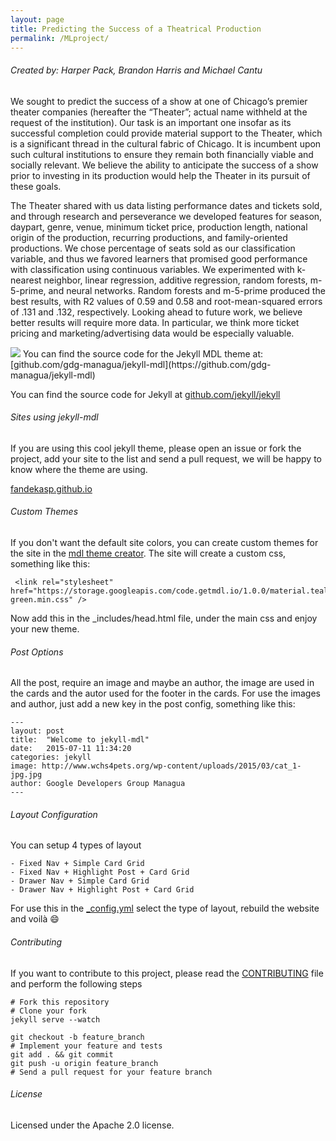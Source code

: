 ```yaml
---
layout: page
title: Predicting the Success of a Theatrical Production
permalink: /MLproject/
---
```

###### Created by: Harper Pack, Brandon Harris and Michael Cantu


<p> We sought to predict the success of a show at one of Chicago’s premier theater companies (hereafter the “Theater”; actual name withheld at the request of the institution).  Our task is an important one insofar as its successful completion could provide material support to the Theater, which is a significant thread in the cultural fabric of Chicago.  It is incumbent upon such cultural institutions to ensure they remain both financially viable and socially relevant.  We believe the ability to anticipate the success of a show prior to investing in its production would help the Theater in its pursuit of these goals.</p>

<p> The Theater shared with us data listing performance dates and tickets sold, and through research and perseverance we developed features for season, daypart, genre, venue, minimum ticket price, production length, national origin of the production, recurring productions, and family-oriented productions.  We chose percentage of seats sold as our classification variable, and thus we favored learners that promised good performance with classification using continuous variables.  We experimented with k-nearest neighbor, linear regression, additive regression, random forests, m-5-prime, and neural networks.  Random forests and m-5-prime produced the best results, with R2 values of 0.59 and 0.58 and root-mean-squared errors of .131 and .132, respectively.  Looking ahead to future work, we believe better results will require more data.  In particular, we think more ticket pricing and marketing/advertising data would be especially valuable. </p>
<img src='../img/screen.jpg'>
You can find the source code for the Jekyll MDL theme at: [github.com/gdg-managua/jekyll-mdl](https://github.com/gdg-managua/jekyll-mdl)

You can find the source code for Jekyll at [github.com/jekyll/jekyll](https://github.com/jekyll/jekyll)

###### Sites using jekyll-mdl

If you are using this cool jekyll theme, please open an issue or fork the project, add your site to the list and send a pull request, we will be happy to know where the theme are using.

[fandekasp.github.io](http://fandekasp.github.io/)

###### Custom Themes

If you don't want the default site colors, you can create custom themes for the site in the [mdl theme creator](http://www.getmdl.io/customize/index.html). The site will create a custom css, something like this:

     <link rel="stylesheet" href="https://storage.googleapis.com/code.getmdl.io/1.0.0/material.teal-green.min.css" />

Now add this in the _includes/head.html file, under the main css and enjoy your new theme.

###### Post Options

All the post, require an image and maybe an author, the image are used in the cards and the autor used for the footer in the cards. For use the images and author, just add a new key in the post config, something like this:

    ---
    layout: post
    title:  "Welcome to jekyll-mdl"
    date:   2015-07-11 11:34:20
    categories: jekyll
    image: http://www.wchs4pets.org/wp-content/uploads/2015/03/cat_1-jpg.jpg
    author: Google Developers Group Managua
    ---

###### Layout Configuration
You can setup 4 types of layout

    - Fixed Nav + Simple Card Grid
    - Fixed Nav + Highlight Post + Card Grid
    - Drawer Nav + Simple Card Grid
    - Drawer Nav + Highlight Post + Card Grid

For use this in the [_config.yml](https://github.com/gdg-managua/jekyll-mdl/blob/master/_config.yml) select the type of layout, rebuild the website and voilà :smile:

###### Contributing
If you want to contribute to this project, please read the [CONTRIBUTING](https://github.com/gdg-managua/jekyll-mdl/blob/master/CONTRIBUTING.md) file and perform the following steps

    # Fork this repository
    # Clone your fork
    jekyll serve --watch

    git checkout -b feature_branch
    # Implement your feature and tests
    git add . && git commit
    git push -u origin feature_branch
    # Send a pull request for your feature branch

###### License
Licensed under the Apache 2.0 license.


